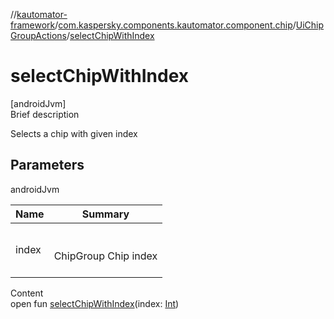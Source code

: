 //[kautomator-framework](../../index.md)/[com.kaspersky.components.kautomator.component.chip](../index.md)/[UiChipGroupActions](index.md)/[selectChipWithIndex](select-chip-with-index.md)



# selectChipWithIndex  
[androidJvm]  
Brief description  


Selects a chip with given index



## Parameters  
  
androidJvm  
  
|  Name|  Summary| 
|---|---|
| index| <br><br>ChipGroup Chip index<br><br>
  
  
Content  
open fun [selectChipWithIndex](select-chip-with-index.md)(index: [Int](https://kotlinlang.org/api/latest/jvm/stdlib/kotlin/-int/index.html))  



